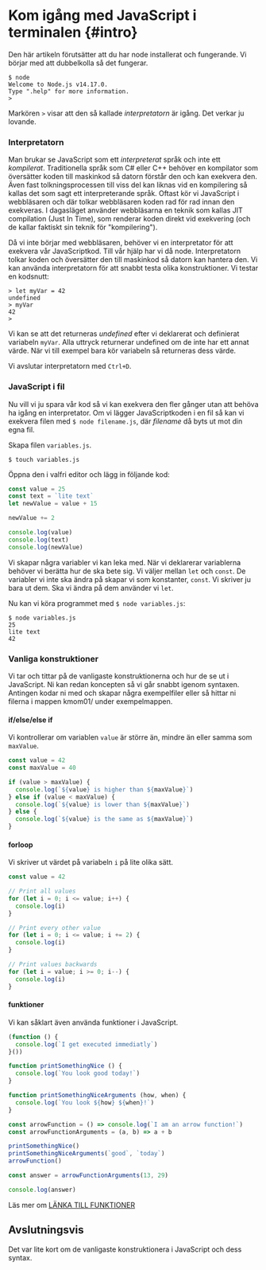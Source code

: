 Kom igång med JavaScript i terminalen {#intro}
=======================================================

Den här artikeln förutsätter att du har node installerat och fungerande. Vi börjar med att dubbelkolla så det fungerar.

```
$ node
Welcome to Node.js v14.17.0.
Type ".help" for more information.
>

```

Markören `>` visar att den så kallade *interpretatorn* är igång. Det verkar ju lovande.



### Interpretatorn

Man brukar se JavaScript som ett *interpreterat* språk och inte ett *kompilerat*. Traditionella språk som C# eller C++ behöver en kompilator som översätter koden till maskinkod så datorn förstår den och kan exekvera den. Även fast tolkningsprocessen till viss del kan liknas vid en kompilering så kallas det som sagt ett interpreterande språk. Oftast kör vi JavaScript i webbläsaren och där tolkar webbläsaren koden rad för rad innan den exekveras. I dagasläget använder webbläsarna en teknik som kallas JIT compilation (Just In Time), som renderar koden direkt vid exekvering (och de kallar faktiskt sin teknik för "kompilering").

Då vi inte börjar med webbläsaren, behöver vi en interpretator för att exekvera vår JavaScriptkod. Till vår hjälp har vi då node. Interpretatorn tolkar koden och översätter den till maskinkod så datorn kan hantera den. Vi kan använda interpretatorn för att snabbt testa olika konstruktioner. Vi testar en kodsnutt:

```
> let myVar = 42
undefined
> myVar
42
>
```

Vi kan se att det returneras *undefined* efter vi deklarerat och definierat variabeln `myVar`. Alla uttryck returnerar undefined om de inte har ett annat värde. När vi till exempel bara kör variabeln så returneras dess värde.

Vi avslutar interpretatorn med `Ctrl+D`.



### JavaScript i fil

Nu vill vi ju spara vår kod så vi kan exekvera den fler gånger utan att behöva ha igång en interpretator. Om vi lägger JavaScriptkoden i en fil så kan vi exekvera filen med `$ node filename.js`, där *filename* då byts ut mot din egna fil.

Skapa filen `variables.js`.

```
$ touch variables.js
```

Öppna den i valfri editor och lägg in följande kod:

```javascript
const value = 25
const text = `lite text`
let newValue = value + 15

newValue += 2

console.log(value)
console.log(text)
console.log(newValue)
```

Vi skapar några variabler vi kan leka med. När vi deklarerar variablerna behöver vi berätta hur de ska bete sig. Vi väljer mellan `let` och `const`. De variabler vi inte ska ändra på skapar vi som konstanter, `const`. Vi skriver ju bara ut dem. Ska vi ändra på dem använder vi `let`.

Nu kan vi köra programmet med `$ node variables.js`:

```
$ node variables.js
25
lite text
42
```



### Vanliga konstruktioner

Vi tar och tittar på de vanligaste konstruktionerna och hur de se ut i JavaScript. Ni kan redan koncepten så vi går snabbt igenom syntaxen. Antingen kodar ni med och skapar några exempelfiler eller så hittar ni filerna i mappen kmom01/ under exempelmappen.



#### if/else/else if

Vi kontrollerar om variablen `value` är större än, mindre än eller samma som `maxValue`.

```javascript
const value = 42
const maxValue = 40

if (value > maxValue) {
  console.log(`${value} is higher than ${maxValue}`)
} else if (value < maxValue) {
  console.log(`${value} is lower than ${maxValue}`)
} else {
  console.log(`${value} is the same as ${maxValue}`)
}
```



#### forloop

Vi skriver ut värdet på variabeln `i` på lite olika sätt.

```javascript
const value = 42

// Print all values
for (let i = 0; i <= value; i++) {
  console.log(i)
}

// Print every other value
for (let i = 0; i <= value; i += 2) {
  console.log(i)
}

// Print values backwards
for (let i = value; i >= 0; i--) {
  console.log(i)
}
```



#### funktioner

Vi kan såklart även använda funktioner i JavaScript.

```javascript
(function () {
  console.log(`I get executed immediatly`)
}())

function printSomethingNice () {
  console.log(`You look good today!`)
}

function printSomethingNiceArguments (how, when) {
  console.log(`You look ${how} ${when}!`)
}

const arrowFunction = () => console.log(`I am an arrow function!`)
const arrowFunctionArguments = (a, b) => a + b

printSomethingNice()
printSomethingNiceArguments(`good`, `today`)
arrowFunction()

const answer = arrowFunctionArguments(13, 29)

console.log(answer)

```

Läs mer om [LÄNKA TILL FUNKTIONER](#)



Avslutningsvis
------------------------------

Det var lite kort om de vanligaste konstruktionera i JavaScript och dess syntax.
